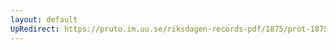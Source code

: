 ```yaml
---
layout: default
UpRedirect: https://pruto.im.uu.se/riksdagen-records-pdf/1875/prot-1875--fk--041/prot-1875--fk--041_034.pdf
---
```

